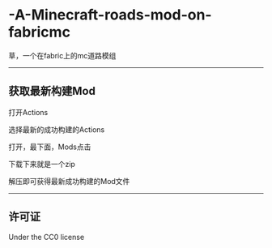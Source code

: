 # -A-Minecraft-roads-mod-on-fabricmc  

草，一个在fabric上的mc道路模组
  
-------

## 获取最新构建Mod

打开Actions

选择最新的成功构建的Actions

打开，最下面，Mods点击

下载下来就是一个zip

解压即可获得最新成功构建的Mod文件

-------  

## 许可证  

Under the CC0 license  
